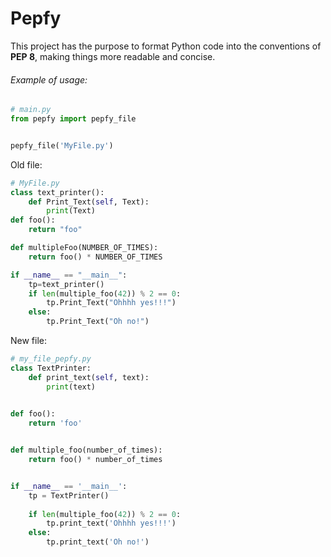 # Pepfy
This project has the purpose to format Python code into the conventions of **PEP 8**, making things more readable and concise.

###### Example of usage:
```py
# main.py
from pepfy import pepfy_file


pepfy_file('MyFile.py')
```
Old file:

```py
# MyFile.py
class text_printer():
    def Print_Text(self, Text):
        print(Text)
def foo():
    return "foo"

def multipleFoo(NUMBER_OF_TIMES):
    return foo() * NUMBER_OF_TIMES

if __name__ == "__main__":
    tp=text_printer()
    if len(multiple_foo(42)) % 2 == 0:
        tp.Print_Text("Ohhhh yes!!!")
    else:
        tp.Print_Text("Oh no!")
```

New file:
```py
# my_file_pepfy.py
class TextPrinter:
    def print_text(self, text):
        print(text)
        

def foo():
    return 'foo'


def multiple_foo(number_of_times):
    return foo() * number_of_times


if __name__ == '__main__':
    tp = TextPrinter()
   
    if len(multiple_foo(42)) % 2 == 0:
        tp.print_text('Ohhhh yes!!!')
    else:
        tp.print_text('Oh no!')

```
